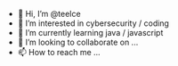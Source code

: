 - 👋 Hi, I’m @teeIce
- 👀 I’m interested in cybersecurity / coding
- 🌱 I’m currently learning java / javascript 
- 💞️ I’m looking to collaborate on ...
- 📫 How to reach me ...

<!---
teeIce/teeIce is a ✨ special ✨ repository because its `README.md` (this file) appears on your GitHub profile.
You can click the Preview link to take a look at your changes.
--->
